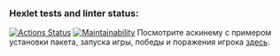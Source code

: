 ### Hexlet tests and linter status:
[![Actions Status](https://github.com/Dom1no123/frontend-project-44/actions/workflows/hexlet-check.yml/badge.svg)](https://github.com/Dom1no123/frontend-project-44/actions)
[![Maintainability](https://api.codeclimate.com/v1/badges/ff9905ac023a5c2b2a77/maintainability)](https://codeclimate.com/github/Dom1no123/frontend-project-44/maintainability)
Посмотрите аскинему с примером установки пакета, запуска игры, победы и поражения игрока [здесь](https://asciinema.org/a/yfXtDevflQtKWTlKwCZ3QnrxK).
